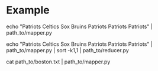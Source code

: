 # Example
echo "Patriots Celtics Sox Bruins Patriots Patriots Patriots" | path_to/mapper.py

echo "Patriots Celtics Sox Bruins Patriots Patriots Patriots" | path_to/mapper.py | sort -k1,1 | path_to/reducer.py

cat path_to/boston.txt | path_to/mapper.py